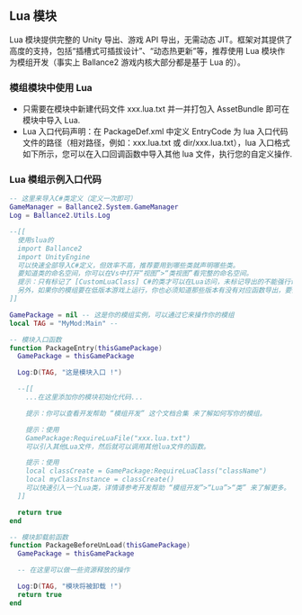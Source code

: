 ﻿## Lua 模块

Lua 模块提供完整的 Unity 导出、游戏 API 导出，无需动态 JIT。框架对其提供了高度的支持，包括“插槽式可插拔设计”、“动态热更新”等，推荐使用 Lua 模块作为模组开发（事实上 Ballance2 游戏内核大部分都是基于 Lua 的）。

### 模组模块中使用 Lua

- 只需要在模块中新建代码文件 xxx.lua.txt 并一并打包入 AssetBundle 即可在模块中导入 Lua.
- Lua 入口代码声明：在 PackageDef.xml 中定义 EntryCode 为 lua 入口代码文件的路径（相对路径，例如：xxx.lua.txt 或 dir/xxx.lua.txt），lua 入口格式如下所示，您可以在入口回调函数中导入其他 lua 文件，执行您的自定义操作.

### Lua 模组示例入口代码

```lua
-- 这里来导入C#类定义（定义一次即可）
GameManager = Ballance2.System.GameManager
Log = Ballance2.Utils.Log

--[[
  使用slua的
  import Ballance2
  import UnityEngine
  可以快速全部导入C#定义，但效率不高，推荐要用到哪些类就声明哪些类。
  要知道类的命名空间，你可以在Vs中打开“视图”>“类视图”看完整的命名空间。
  提示：只有标记了 [CustomLuaClass] C#的类才可以在Lua访问，未标记导出的不能强行访问，会报错。
  另外，如果你的模组要在低版本游戏上运行，你也必须知道那些版本有没有对应函数导出，要做兼容。。
]]

GamePackage = nil -- 这是你的模组实例，可以通过它来操作你的模组
local TAG = "MyMod:Main" --

-- 模块入口函数
function PackageEntry(thisGamePackage)
  GamePackage = thisGamePackage

  Log:D(TAG, "这是模块入口 !")

  --[[
    ...在这里添加你的模块初始化代码...

    提示：你可以查看开发帮助 “模组开发” 这个文档合集 来了解如何写你的模组。

    提示：使用
    GamePackage:RequireLuaFile("xxx.lua.txt")
    可以引入其他Lua文件，然后就可以调用其他lua文件的函数。

    提示：使用
    local classCreate = GamePackage:RequireLuaClass("className")
    local myClassInstance = classCreate()
    可以快速引入一个Lua类，详情请参考开发帮助 “模组开发”>“Lua”>“类” 来了解更多。
  ]]

  return true
end

-- 模块卸载前函数
function PackageBeforeUnLoad(thisGamePackage)
  GamePackage = thisGamePackage

  -- 在这里可以做一些资源释放的操作

  Log:D(TAG, "模块将被卸载 !")
  return true
end
```

